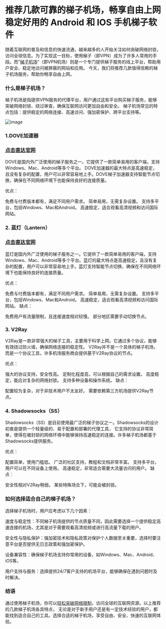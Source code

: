 # 推荐几款可靠的梯子机场，畅享自由上网稳定好用的 Android 和 IOS 手机梯子软件

随着互联网的普及和信息的快速流通，越来越多的人开始关注如何突破网络封锁，访问全球信息。为了实现这一目标，使用梯子（即VPN）成为了许多人常用的手段。而”[梯子机场](https://appletalking.cc/archives/2776)”（即VPN机场）则是一个专门提供梯子服务的线上平台，帮助用户安全、稳定地访问被屏蔽的网站和应用。
今天，我们将推荐几款值得信赖的梯子机场服务，帮助你畅享自由上网。

### 什么是梯子机场？

梯子机场是指提供VPN服务的代理平台，用户通过这些平台购买梯子服务，能够突破网络封锁、绕过审查，确保互联网访问更加自由和安全。
梯子机场常见的特点包括：提供稳定的网络连接、高速访问、强加密保护、跨平台支持等。

![image](https://github.com/user-attachments/assets/3d2cc016-4702-4b1f-91c8-e788f67dccc5)

### 1.DOVE加速器
### [点击直达官网](https://dove8.cc/a.php?alavBTtF8UB)

DOVE是国内外广泛使用的梯子服务之一。它提供了一款简单易用的客户端，支持Windows、Mac、Android等多个平台。
DOVE加速器的最大特点是高速稳定，且没有复杂的配置，用户可以非常容易地上手。DOVE梯子加速器支持智能节点切换，确保在不同网络环境下也能保持良好的连接质量。

优点：

免费与付费版本都有，满足不同用户需求。
简单易用，无需复杂设置。
支持多平台，包括Windows、Mac和Android。
高速稳定，适合观看高清视频和访问国际网站。

### 2. 蓝灯（Lantern）
### [点击直达官网](https://dove8.cc/a.php?alavBTtF8UB)

蓝灯是国内外广泛使用的梯子服务之一。它提供了一款简单易用的客户端，支持Windows、Mac、Android等多个平台。蓝灯的最大特点是高速稳定，且没有复杂的配置，用户可以非常容易地上手。蓝灯支持智能节点切换，确保在不同网络环境下也能保持良好的连接质量。

优点：

免费与付费版本都有，满足不同用户需求。
简单易用，无需复杂设置。
支持多平台，包括Windows、Mac和Android。
高速稳定，适合观看高清视频和访问国际网站。
缺点：

免费用户有流量限制，且连接速度相对较慢。
部分地区需要手动切换节点。

### 3. V2Ray

V2Ray是一款非常强大的梯子工具，主要用于科学上网。它通过多个协议，能够有效绕过防火墙，确保网络连接的稳定性。
V2Ray并不是一个具体的梯子机场，而是一个协议工具，许多机场服务商会提供基于V2Ray协议的节点。

优点：

强大的协议支持，安全性高。
定制化程度高，可以根据自己的需求设置。
高度稳定，能应对复杂的网络封锁。
支持多种设备和操作系统。
缺点：

配置较为复杂，对于非技术用户不太友好。
需要依赖第三方机场提供V2Ray节点。

### 4. Shadowsocks（SS）

Shadowsocks（SS）是目前使用最广泛的梯子协议之一。Shadowsocks的设计初衷是提供一个轻量级的、易于配置和部署的代理工具，
它支持的协议非常简单，使得在被封锁的网络环境中能够保持高速稳定的连接。许多梯子机场都基于Shadowsocks提供服务。

优点：

配置简单，使用门槛低。
广泛的社区支持，教程和文档非常丰富。
支持多平台，用户可以在不同设备上使用。
高速稳定，非常适合需要大流量访问的用户。
缺点：

安全性相对V2Ray稍弱。
某些特殊场合下，可能会被封锁。

### 如何选择适合自己的梯子机场？

选择梯子机场时，用户应考虑以下几个因素：

速度与稳定性：不同梯子机场提供的节点质量不同，因此需要选择一个提供稳定高速连接的机场，尤其是对于需要观看高清视频或进行高流量下载的用户。

安全性与隐私保护：强加密技术和隐私政策对保护个人数据至关重要，选择时要注意平台是否提供无日志政策和强加密保护。

设备兼容性：确保梯子机场支持你常用的设备，如Windows、Mac、Android、iOS等。

用户支持与服务：选择提供24/7客户支持的机场平台，能够确保在遇到问题时及时解决。

### 结语

通过使用梯子机场，你可以[轻松突破网络限制](https://github.com/peidu-jsq/fanqiang)，访问全球的互联网资源。以上推荐的几款梯子机场各具特点，
无论是对于新手用户还是有一定技术经验的用户，都能找到适合自己的工具。选择合适的梯子机场，享受自由、安全、快速的互联网体验。
